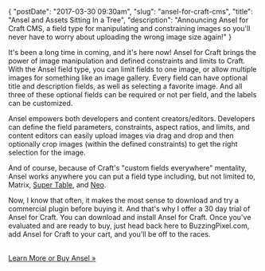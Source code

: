 {
    "postDate": "2017-03-30 09:30am",
    "slug": "ansel-for-craft-cms",
    "title": "Ansel and Assets Sitting In a Tree",
    "description": "Announcing Ansel for Craft CMS, a field type for manipulating and constraining images so you'll never have to worry about uploading the wrong image size again!"
}

It's been a long time in coming, and it's here now! Ansel for Craft brings the power of image manipulation and defined constraints and limits to Craft. With the Ansel field type, you can limit fields to one image, or allow multiple images for something like an image gallery. Every field can have optional title and description fields, as well as selecting a favorite image. And all three of these optional fields can be required or not per field, and the labels can be customized.

Ansel empowers both developers and content creators/editors. Developers can define the field parameters, constraints, aspect ratios, and limits, and content editors can easily upload images via drag and drop and then optionally crop images (within the defined constraints) to get the right selection for the image.

And of course, because of Craft's "custom fields everywhere" mentality, Ansel works anywhere you can put a field type including, but not limited to, Matrix, [Super Table](https://github.com/engram-design/SuperTable), and [Neo](https://github.com/benjamminf/craft-neo).

Now, I know that often, it makes the most sense to download and try a commercial plugin before buying it. And that's why I offer a 30 day trial of Ansel for Craft. You can download and install Ansel for Craft. Once you've evaluated and are ready to buy, just head back here to BuzzingPixel.com, add Ansel for Craft to your cart, and you'll be off to the races.
<br><br>
<p><div class="u--centered"><a href="/software/ansel-craft" class="button button--outlined button--colored">Learn More or Buy Ansel »</a></div></p>
